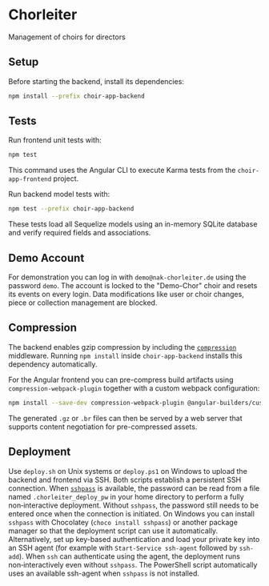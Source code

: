 # Chorleiter

Management of choirs for directors

## Setup

Before starting the backend, install its dependencies:

```bash
npm install --prefix choir-app-backend
```

## Tests

Run frontend unit tests with:

```bash
npm test
```

This command uses the Angular CLI to execute Karma tests from the `choir-app-frontend` project.

Run backend model tests with:

```bash
npm test --prefix choir-app-backend
```

These tests load all Sequelize models using an in-memory SQLite database and
verify required fields and associations.

## Demo Account

For demonstration you can log in with `demo@nak-chorleiter.de` using the password `demo`.
The account is locked to the "Demo-Chor" choir and resets its events on every login.
Data modifications like user or choir changes, piece or collection management are blocked.

## Compression

The backend enables gzip compression by including the
[`compression`](https://www.npmjs.com/package/compression) middleware. Running
`npm install` inside `choir-app-backend` installs this dependency automatically.

For the Angular frontend you can pre-compress build artifacts using
`compression-webpack-plugin` together with a custom webpack configuration:

```bash
npm install --save-dev compression-webpack-plugin @angular-builders/custom-webpack
```

The generated `.gz` or `.br` files can then be served by a web server that
supports content negotiation for pre-compressed assets.

## Deployment

Use `deploy.sh` on Unix systems or `deploy.ps1` on Windows to upload the backend
and frontend via SSH. Both scripts establish a persistent SSH connection.
When [`sshpass`](https://www.gnu.org/software/sshpass/) is available, the
password can be read from a file named `.chorleiter_deploy_pw` in your home
directory to perform a fully non‑interactive deployment. Without `sshpass`, the
password still needs to be entered once when the connection is initiated.
On Windows you can install `sshpass` with Chocolatey (`choco install sshpass`) or another package manager so that the deployment script can use it automatically. Alternatively, set up key-based authentication and load your private key into an SSH agent (for example with `Start-Service ssh-agent` followed by `ssh-add`). When `ssh` can authenticate using the agent, the deployment runs non‑interactively even without `sshpass`.
The PowerShell script automatically uses an available ssh-agent when `sshpass` is not installed.
